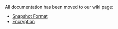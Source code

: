 All documentation has been moved to our wiki page:

* [Snapshot Format](https://github.com/gilbertchen/duplicacy/wiki/Snapshot-Format)
* [Encryption](https://github.com/gilbertchen/duplicacy/wiki/Encryption)
